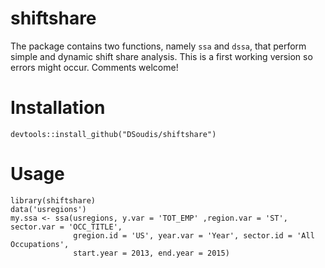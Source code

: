 # shiftshare

The package contains two functions, namely `ssa` and `dssa`, that perform simple and dynamic shift share analysis.
This is a first working version so errors might occur. Comments welcome!

# Installation

`devtools::install_github("DSoudis/shiftshare")`

# Usage
```
library(shiftshare)
data('usregions')
my.ssa <- ssa(usregions, y.var = 'TOT_EMP' ,region.var = 'ST', sector.var = 'OCC_TITLE',
              gregion.id = 'US', year.var = 'Year', sector.id = 'All Occupations',
              start.year = 2013, end.year = 2015)
```
